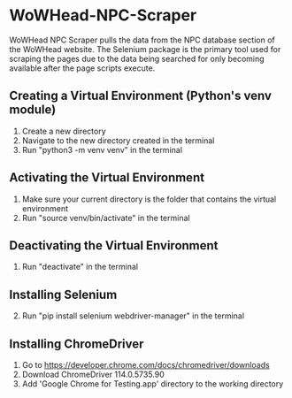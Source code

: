 # WoWHead-NPC-Scraper

WoWHead NPC Scraper pulls the data from the NPC database section of the WoWHead website. The Selenium package is the primary tool used for scraping the pages due to the data being searched for only becoming available after the page scripts execute.

## Creating a Virtual Environment (Python's venv module)

1. Create a new directory
2. Navigate to the new directory created in the terminal
3. Run "python3 -m venv venv" in the terminal

## Activating the Virtual Environment

1. Make sure your current directory is the folder that contains the virtual environment
2. Run "source venv/bin/activate" in the terminal

## Deactivating the Virtual Environment

1. Run "deactivate" in the terminal

## Installing Selenium

2. Run "pip install selenium webdriver-manager" in the terminal

## Installing ChromeDriver

1. Go to https://developer.chrome.com/docs/chromedriver/downloads
2. Download ChromeDriver 114.0.5735.90
3. Add 'Google Chrome for Testing.app' directory to the working directory
